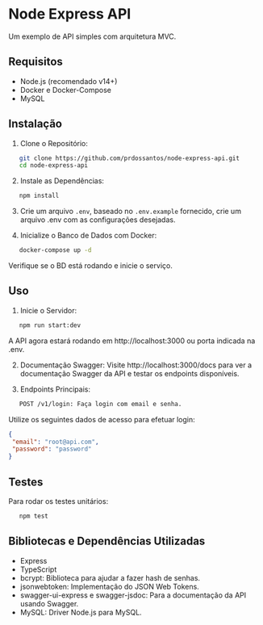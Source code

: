 # Node Express API
Um exemplo de API simples com arquitetura MVC.

## Requisitos
 - Node.js (recomendado v14+)
 - Docker e Docker-Compose
 - MySQL

## Instalação

 1. Clone o Repositório:
 ```bash
    git clone https://github.com/prdossantos/node-express-api.git
    cd node-express-api
 ```
 2. Instale as Dependências:
 ```bash
    npm install
 ```
 3. Crie um arquivo ```.env```, baseado no ```.env.example``` fornecido, crie um arquivo .env com as configurações desejadas.

 4. Inicialize o Banco de Dados com Docker:
 ```bash
    docker-compose up -d
 ```
 Verifique se o BD está rodando e inicie o serviço.

## Uso
 1. Inicie o Servidor:
 ```bash
    npm run start:dev
 ```
 A API agora estará rodando em http://localhost:3000 ou porta indicada na .env.
 
 2. Documentação Swagger:
    Visite http://localhost:3000/docs para ver a documentação Swagger da API e testar os endpoints disponíveis.

 3. Endpoints Principais:
 ```bash
    POST /v1/login: Faça login com email e senha.
 ```
 Utilize os seguintes dados de acesso para efetuar login: 
 ```json
 {
  "email": "root@api.com",
  "password": "password"
 }
 ```

## Testes
Para rodar os testes unitários:
 ```bash
    npm test
 ```

## Bibliotecas e Dependências Utilizadas

- Express
- TypeScript
- bcrypt: Biblioteca para ajudar a fazer hash de senhas.
- jsonwebtoken: Implementação do JSON Web Tokens.
- swagger-ui-express e swagger-jsdoc: Para a documentação da API usando Swagger.
- MySQL: Driver Node.js para MySQL.

